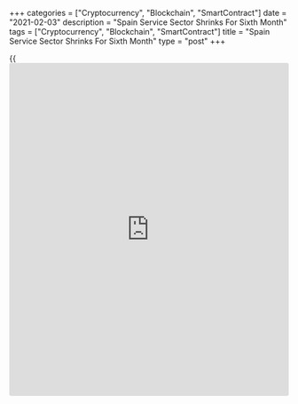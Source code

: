 +++
categories = ["Cryptocurrency", "Blockchain", "SmartContract"]
date = "2021-02-03"
description = "Spain Service Sector Shrinks For Sixth Month"
tags = ["Cryptocurrency", "Blockchain", "SmartContract"]
title = "Spain Service Sector Shrinks For Sixth Month"
type = "post"
+++

{{<iframe id="large-banner" src="https://www.bounty.group/#slide=22.0" width="100%" height="600" scrolling="no" style="border: 0px solid rgb(216, 221, 230); border-radius: 3px;">}}

Spain's service sector contracted for a sixth straight month in January
and at a faster pace, amid declines in new [business][1] and jobs due to
coronavirus pandemic restrictions and harsh weather.  
  
The purchasing manager's index for the services sector fell to 41.7 from
48.0 in December, survey data from IHS Markit showed on Wednesday.
Economists had forecast a score of 45.3.  
  
A reading below 50 suggests contraction in the sector.  
  
New business decreased for a seventh consecutive month and at a faster
pace. Export demand fell at the sharpest rate since October, marking its
twenty-first month of decline.  
  
Consequently, firms cut jobs for an eleventh successive month.  
  
Cost inflation was the sharpest since June, but firms cut output charges
for an eleventh month in a row due to the challenging business
environment.  
Services firms remained confident, albeit to a lesser degree, of growth
in activity over the next 12 months.  
  
"There is of course some positivity amongst firms over the medium-term,
with vaccine rollouts widely viewed as being key to unlocking demand and
providing the platform for rapid expansion - but only once conditions
return to some form of normality," IHS Markit Economics Director Paul
Smith said.  
  
The composite PMI declined to 43.2 in January from 48.7 in December and
extended the current period of decline to six months.

Manufacturing output also declined at the start of the year as activity
was hampered by a lack of demand relating to the pandemic and the
temporary effects of Storm Filomena.

For comments and feedback [contact](https://www.playgroundfx.com/contact/): editorial@rtt[news](https://www.letsplayfx.com/blog/forex-news-website/).com

[Economic News][2]

 **What parts of the world are seeing the best (and worst) economic
performances lately? Click[here][3] to check out our [Econ Scorecard][3]
and find out! See up-to-the-moment [ranking](https://www.playgroundfx.com/blog/crypto-exchange-ranking/)s for the best and worst
performers in [GDP][4], [unemployment rate][5], [inflation][3] and much
more.**

   1. www.rtt[news](https://www.letsplayfx.com/blog/forex-news-website/).com/Content/Business.aspx
   2. www.rtt[news](https://www.letsplayfx.com/blog/forex-news-website/).com/Content/EconomicNews.aspx
   3. www.rtt[news](https://www.letsplayfx.com/blog/forex-news-website/).com/economic-scorecard/world-rank/CPI/highest-performance.aspx
   4. www.rtt[news](https://www.letsplayfx.com/blog/forex-news-website/).com/economic-scorecard/world-rank/GDP/highest-performance.aspx
   5. www.rtt[news](https://www.letsplayfx.com/blog/forex-news-website/).com/economic-scorecard/world-rank/unemployment-rate/lowest-performance.aspx